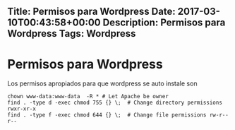 Title: Permisos para Wordpress
Date: 2017-03-10T00:43:58+00:00
Description: Permisos para Wordpress
Tags: Wordpress
---
# Permisos para Wordpress

Los permisos apropiados para que wordpress se auto instale son

```
chown www-data:www-data  -R * # Let Apache be owner
find . -type d -exec chmod 755 {} \;  # Change directory permissions rwxr-xr-x
find . -type f -exec chmod 644 {} \;  # Change file permissions rw-r--r--
```